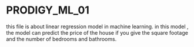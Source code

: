 # PRODIGY_ML_01
this file is about linear regression model in machine learning. in this model , the model can predict the price of the house if you give the  square footage and the number of bedrooms and bathrooms.
